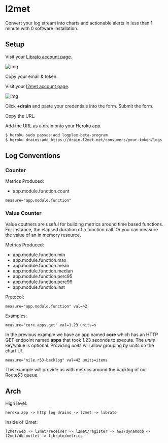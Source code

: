 # l2met

Convert your log stream into charts and actionable alerts in less than 1 minute
with 0 software installation.

## Setup

Visit your [Librato account page](https://metrics.librato.com/account).

![img](http://f.cl.ly/items/3f3S382I352E2Q2C0Q44/Screen%20Shot%202012-10-22%20at%209.14.41%20PM.png)

Copy your email & token.

Visit your [l2met account page](https://www.l2met.net/).

![img](http://f.cl.ly/items/230p0B0b0h2u2A341c24/Screen%20Shot%202012-10-22%20at%209.18.56%20PM.png)

Click **+drain** and paste your credentials into the form. Submit the form.

Copy the URL.

Add the URL as a drain onto your Heroku app.

```bash
$ heroku sudo passes:add logplex-beta-program
$ heroku drains:add https://drain.l2met.net/consumers/your-token/logs
```

## Log Conventions

### Counter

Metrics Produced:

* app.module.function.count

```
measure="app.module.function"
```

### Value Counter

Value coutners are useful for building metrics around time based functions. For instance, the elapsed duration of a function call. Or you can measure the value of an in memory resource.

Metrics Produced:

* app.module.function.min
* app.module.function.max
* app.module.function.mean
* app.module.function.median
* app.module.function.perc95
* app.module.function.perc99
* app.module.function.last

Protocol:

```
measure="app.module.function" val=42
```

Examples:

```
measure="core.apps.get" val=1.23 units=s
```

In the previous example we have an app named **core** which has an HTTP GET endpoint named **apps** that took 1.23 seconds to execute. The *units* key/value is optional. Providing *units* will allow grouping by units on the chart UI.


```
measure="nile.r53-backlog" val=42 units=items
```

This example will provide us with metrics around the backlog of our Route53 queue.
## Arch

High level:

```
heroku app -> http log drains -> l2met -> librato
```

Inside of l2met:

```
l2met/web -> l2met/receiver -> l2met/register -> aws/dynamodb <- l2met/db-outlet -> librato/metrics
```